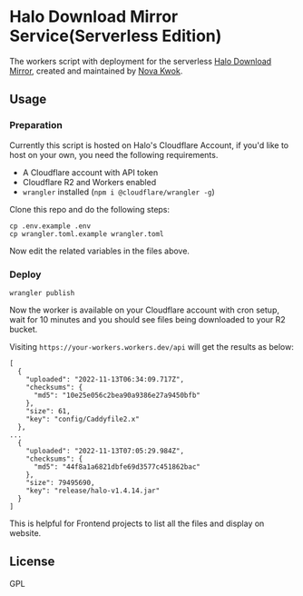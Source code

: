 # Halo Download Mirror Service(Serverless Edition)

The workers script with deployment for the serverless [Halo Download Mirror](https://download.halo.run), created and maintained by [Nova Kwok](https://github.com/n0vad3v).

## Usage

### Preparation

Currently this script is hosted on Halo's Cloudflare Account, if you'd like to host on your own, you need the following requirements.

* A Cloudflare account with API token
* Cloudflare R2 and Workers enabled
* `wrangler` installed (`npm i @cloudflare/wrangler -g`)

Clone this repo and do the following steps:

```
cp .env.example .env
cp wrangler.toml.example wrangler.toml
```

Now edit the related variables in the files above.

### Deploy

```
wrangler publish
```

Now the worker is available on your Cloudflare account with cron setup, wait for 10 minutes and you should see files being downloaded to your R2 bucket.

Visiting `https://your-workers.workers.dev/api` will get the results as below:

```
[
  {
    "uploaded": "2022-11-13T06:34:09.717Z",
    "checksums": {
      "md5": "10e25e056c2bea90a9386e27a9450bfb"
    },
    "size": 61,
    "key": "config/Caddyfile2.x"
  },
...
  {
    "uploaded": "2022-11-13T07:05:29.984Z",
    "checksums": {
      "md5": "44f8a1a6821dbfe69d3577c451862bac"
    },
    "size": 79495690,
    "key": "release/halo-v1.4.14.jar"
  }
]
```

This is helpful for Frontend projects to list all the files and display on website.

## License

GPL